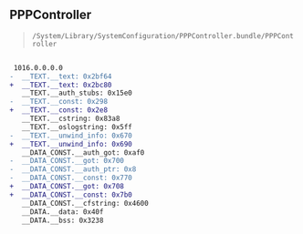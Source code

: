 ## PPPController

> `/System/Library/SystemConfiguration/PPPController.bundle/PPPController`

```diff

 1016.0.0.0.0
-  __TEXT.__text: 0x2bf64
+  __TEXT.__text: 0x2bc80
   __TEXT.__auth_stubs: 0x15e0
-  __TEXT.__const: 0x298
+  __TEXT.__const: 0x2e8
   __TEXT.__cstring: 0x83a8
   __TEXT.__oslogstring: 0x5ff
-  __TEXT.__unwind_info: 0x670
+  __TEXT.__unwind_info: 0x690
   __DATA_CONST.__auth_got: 0xaf0
-  __DATA_CONST.__got: 0x700
-  __DATA_CONST.__auth_ptr: 0x8
-  __DATA_CONST.__const: 0x770
+  __DATA_CONST.__got: 0x708
+  __DATA_CONST.__const: 0x7b0
   __DATA_CONST.__cfstring: 0x4600
   __DATA.__data: 0x40f
   __DATA.__bss: 0x3238

```
